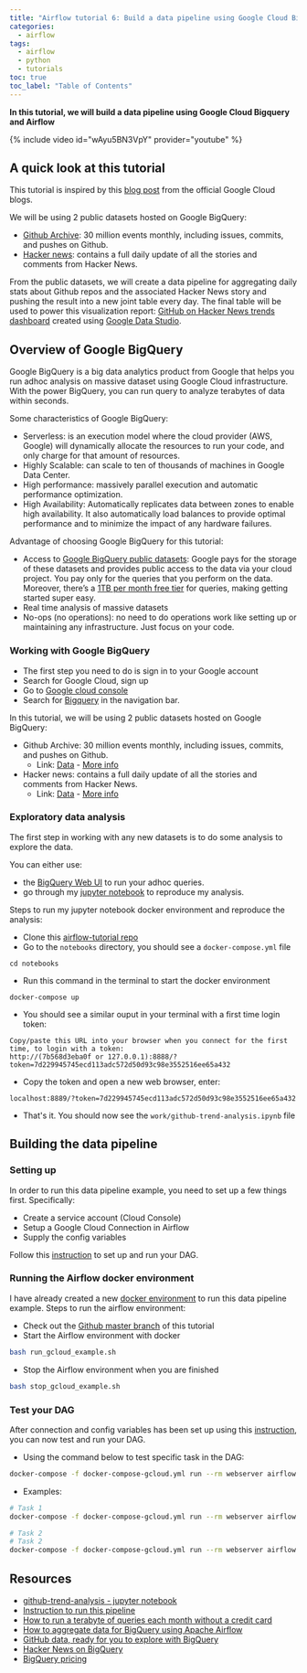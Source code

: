 ```yaml
---
title: "Airflow tutorial 6: Build a data pipeline using Google Cloud Bigquery"
categories:
  - airflow
tags:
  - airflow
  - python
  - tutorials
toc: true
toc_label: "Table of Contents"
---
```


__In this tutorial, we will build a data pipeline using Google Cloud Bigquery and Airflow__

{% include video id="wAyu5BN3VpY" provider="youtube" %}

## A quick look at this tutorial

This tutorial is inspired by this [blog post](https://cloud.google.com/blog/products/gcp/how-to-aggregate-data-for-bigquery-using-apache-airflow) from the official Google Cloud blogs.

We will be using 2 public datasets hosted on Google BigQuery:
- [Github Archive](https://bigquery.cloud.google.com/table/githubarchive:day.20181230): 30 million events monthly, including issues, commits, and pushes on Github.
- [Hacker news](https://bigquery.cloud.google.com/table/bigquery-public-data:hacker_news.full): contains a full daily update of all the stories and comments from Hacker News.

From the public datasets, we will create a data pipeline for aggregating daily stats about Github repos and the associated Hacker News story and pushing the result into a new joint table every day. The final table will be used to power this visualization report: [GitHub on Hacker News trends dashboard](https://datastudio.google.com/open/0B2H0iLe8kbvIUnFxMElvQktUNE0) created using [Google Data Studio](https://cloud.google.com/data-studio/).


## Overview of Google BigQuery

Google BigQuery is a big data analytics product from Google that helps you run adhoc analysis on massive dataset using Google Cloud infrastructure. With the power BigQuery, you can run query to analyze terabytes of data within seconds.

Some characteristics of Google BigQuery:
- Serverless: is an execution model where the cloud provider (AWS, Google) will dynamically allocate the resources to run your code, and only charge for that amount of resources. 
- Highly Scalable: can scale to ten of thousands of machines in Google Data Center.
- High performance: massively parallel execution and automatic performance optimization.
- High Availability: Automatically replicates data between zones to enable high availability. It also automatically load balances to provide optimal performance and to minimize the impact of any hardware failures.

Advantage of choosing Google BigQuery for this tutorial:
- Access to [Google BigQuery public datasets](https://cloud.google.com/bigquery/public-data): Google pays for the storage of these datasets and provides public access to the data via your cloud project. You pay only for the queries that you perform on the data. Moreover, there’s a [1TB per month free tier](https://cloud.google.com/bigquery/pricing#pricing_summary) for queries, making getting started super easy.
- Real time analysis of massive datasets
- No-ops (no operations): no need to do operations work like setting up or maintaining any infrastructure. Just focus on your code.

### Working with Google BigQuery

- The first step you need to do is sign in to your Google account
- Search for Google Cloud, sign up
- Go to [Google cloud console](https://console.cloud.google.com)
- Search for [Bigquery](https://console.cloud.google.com/bigquery) in the navigation bar. 

In this tutorial, we will be using 2 public datasets hosted on Google BigQuery:
- Github Archive: 30 million events monthly, including issues, commits, and pushes on Github.
    - Link: [Data](https://bigquery.cloud.google.com/table/githubarchive:day.20181230) - [More info](https://blog.github.com/2017-01-19-github-data-ready-for-you-to-explore-with-bigquery/)
- Hacker news: contains a full daily update of all the stories and comments from Hacker News.
    - Link: [Data](https://bigquery.cloud.google.com/table/bigquery-public-data:hacker_news.full) - [More info](https://medium.com/@hoffa/hacker-news-on-bigquery-now-with-daily-updates-so-what-are-the-top-domains-963d3c68b2e2)


### Exploratory data analysis

The first step in working with any new datasets is to do some analysis to explore the data.

You can either use:
- the [BigQuery Web UI](https://bigquery.cloud.google.com) to run your adhoc queries.
- go through my [jupyter notebook](https://github.com/tuanavu/airflow-tutorial/blob/master/notebooks/gcloud-example/github-trend-analysis.ipynb) to reproduce my analysis.

Steps to run my jupyter notebook docker environment and reproduce the analysis:
- Clone this [airflow-tutorial repo](https://github.com/tuanavu/airflow-tutorial)
- Go to the `notebooks` directory, you should see a `docker-compose.yml` file

```
cd notebooks
```

- Run this command in the terminal to start the docker environment

```
docker-compose up
```

- You should see a similar ouput in your terminal with a first time login token:

```
Copy/paste this URL into your browser when you connect for the first time, to login with a token:
http://(7b568d3eba0f or 127.0.0.1):8888/?token=7d229945745ecd113adc572d50d93c98e3552516ee65a432
```

- Copy the token and open a new web browser, enter:

```
localhost:8889/?token=7d229945745ecd113adc572d50d93c98e3552516ee65a432
```
- That's it. You should now see the `work/github-trend-analysis.ipynb` file


## Building the data pipeline

### Setting up

In order to run this data pipeline example, you need to set up a few things first. Specifically:
- Create a service account (Cloud Console)
- Setup a Google Cloud Connection in Airflow
- Supply the config variables

Follow this [instruction](https://github.com/tuanavu/airflow-tutorial/tree/master/docs/bigquery_github_trends.md) to set up and run your DAG.

### Running the Airflow docker environment

I have already created a new [docker environment](https://github.com/tuanavu/airflow-tutorial/blob/master/docker-compose-gcloud.yml) to run this data pipeline example. Steps to run the airflow environment:
- Check out the [Github master branch](https://github.com/tuanavu/airflow-tutorial) of this tutorial
- Start the Airflow environment with docker

```bash
bash run_gcloud_example.sh
```

- Stop the Airflow environment when you are finished

```bash
bash stop_gcloud_example.sh
```



### Test your DAG

After connection and config variables has been set up using this [instruction](https://github.com/tuanavu/airflow-tutorial/tree/master/docs/bigquery_github_trends.md), you can now test and run your DAG.

- Using the command below to test specific task in the DAG:

```bash
docker-compose -f docker-compose-gcloud.yml run --rm webserver airflow test [DAG_ID] [TASK_ID] [EXECUTION_DATE]
```

- Examples:

```bash
# Task 1
docker-compose -f docker-compose-gcloud.yml run --rm webserver airflow test bigquery_github_trends bq_check_githubarchive_day 2018-12-01

# Task 2
# Task 2
docker-compose -f docker-compose-gcloud.yml run --rm webserver airflow test bigquery_github_trends bq_check_hackernews_full 2018-12-01
```

## Resources

- [github-trend-analysis - jupyter notebook](https://github.com/tuanavu/airflow-tutorial/blob/master/notebooks/gcloud-example/github-trend-analysis.ipynb)
- [Instruction to run this pipeline](https://github.com/tuanavu/airflow-tutorial/blob/master/docs/bigquery_github_trends.md)
- [How to run a terabyte of queries each month without a credit card](https://www.youtube.com/watch?v=w4mzE--sprY)
- [How to aggregate data for BigQuery using Apache Airflow](https://cloud.google.com/blog/products/gcp/how-to-aggregate-data-for-bigquery-using-apache-airflow)
- [GitHub data, ready for you to explore with BigQuery](https://blog.github.com/2017-01-19-github-data-ready-for-you-to-explore-with-bigquery/)
- [Hacker News on BigQuery](https://medium.com/@hoffa/hacker-news-on-bigquery-now-with-daily-updates-so-what-are-the-top-domains-963d3c68b2e2)
- [BigQuery pricing](https://cloud.google.com/bigquery/pricing#pricing_summary)
